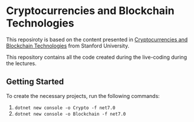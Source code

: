 # Cryptocurrencies and Blockchain Technologies

This reposiroty is based on the content presented in [Cryptocurrencies and Blockchain Technologies](https://cs251.stanford.edu/lectures/lecture1.pdf) from Stanford University.

This repository contains all the code created during the live-coding during the lectures. 

## Getting Started

To create the necessary projects, run the following commands:
1. `dotnet new console -o Crypto -f net7.0`
2. `dotnet new console -o Blockchain -f net7.0`